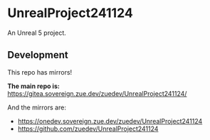# UnrealProject241124

An Unreal 5 project.

## Development

This repo has mirrors!

**The main repo is:** https://gitea.sovereign.zue.dev/zuedev/UnrealProject241124/

And the mirrors are:

- https://onedev.sovereign.zue.dev/zuedev/UnrealProject241124
- https://github.com/zuedev/UnrealProject241124
